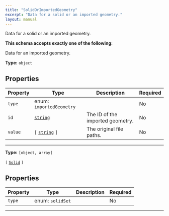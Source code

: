 ```yaml
---
title: "SolidOrImportedGeometry"
excerpt: "Data for a solid or an imported geometry."
layout: manual
---
```


Data for a solid or an imported geometry.





**This schema accepts exactly one of the following:**

Data for an imported geometry.

**Type:** `object`





## Properties

| Property | Type | Description | Required |
|----------|------|-------------|----------|
| `type` |enum: `importedGeometry`|  | No |
| `id` |[`string`](/docs/kcl/types/string)| The ID of the imported geometry. | No |
| `value` |`[` [`string`](/docs/kcl/types/string) `]`| The original file paths. | No |


----

**Type:** `[object, array]`

`[` [`Solid`](/docs/kcl/types/Solid) `]`



## Properties

| Property | Type | Description | Required |
|----------|------|-------------|----------|
| `type` |enum: `solidSet`|  | No |


----




